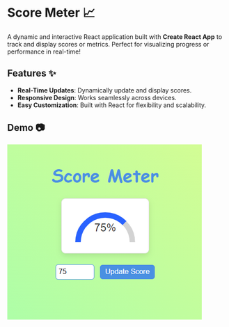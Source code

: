 # Score Meter :chart_with_upwards_trend:

A dynamic and interactive React application built with **Create React App** to track and display scores or metrics. Perfect for visualizing progress or performance in real-time!

## Features :sparkles:

- **Real-Time Updates**: Dynamically update and display scores.
- **Responsive Design**: Works seamlessly across devices.
- **Easy Customization**: Built with React for flexibility and scalability.

## Demo :camera:

![Demo Screenshot](https://github.com/kourosh07/score-meter/blob/main/Screenshot%202024-10-11%20173623.png)
